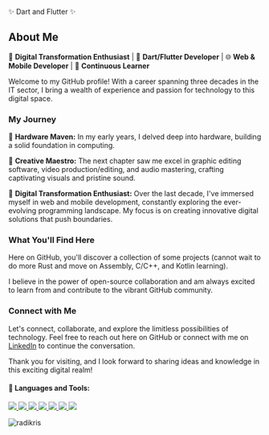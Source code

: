 <!--[![trophy](https://github-profile-trophy.vercel.app/?username=quantme&theme=onedark)](https://github.com/ryo-ma/github-profile-trophy)-->

✨ Dart and Flutter ✨

## About Me

🚀 **Digital Transformation Enthusiast** | 💼 **Dart/Flutter Developer** | 🌐 **Web & Mobile Developer** | 🧠 **Continuous Learner**

Welcome to my GitHub profile! With a career spanning three decades in the IT sector, I bring a wealth of experience and passion for technology to this digital space.

### My Journey

🔹 **Hardware Maven:** In my early years, I delved deep into hardware, building a solid foundation in computing.

🎨 **Creative Maestro:** The next chapter saw me excel in graphic editing software, video production/editing, and audio mastering, crafting captivating visuals and pristine sound.

🚀 **Digital Transformation Enthusiast:** Over the last decade, I've immersed myself in web and mobile development, constantly exploring the ever-evolving programming landscape. My focus is on creating innovative digital solutions that push boundaries.

### What You'll Find Here

Here on GitHub, you'll discover a collection of some projects (cannot wait to do more Rust and move on Assembly, C/C++, and Kotlin learning).

I believe in the power of open-source collaboration and am always excited to learn from and contribute to the vibrant GitHub community.

### Connect with Me

Let's connect, collaborate, and explore the limitless possibilities of technology. Feel free to reach out here on GitHub or connect with me on [LinkedIn](https://www.linkedin.com/in/ivantc/) to continue the conversation.

Thank you for visiting, and I look forward to sharing ideas and knowledge in this exciting digital realm!

#### 🚀 Languages and Tools:

<p align="left"> 
    <!--<a href="https://www.java.com" target="_blank"> <img src="https://img.icons8.com/color/48/000000/java-coffee-cup-logo.png"/> </a>-->
    <a href="https://dart.dev" target="_blank"> <img src="https://img.icons8.com/color/48/000000/dart.png"/> </a>
  <a href="https://flutter.dev" target="_blank"> <img src="https://img.icons8.com/color/48/000000/flutter.png"/> </a>
  <a href="https://php.net" target="_blank"> <img src="https://img.icons8.com/dusk/48/000000/php-logo.png"/> </a>
  <a href="https://www.mysql.com/" target="_blank"> <img src="https://img.icons8.com/fluent/50/000000/mysql-logo.png"/> </a>
    <a href="https://developer.mozilla.org/en-US/docs/Web/JavaScript" target="_blank"> <img src="https://img.icons8.com/color/48/000000/javascript.png"/> </a> 
    <a href="https://www.w3.org/html/" target="_blank"> <img src="https://img.icons8.com/color/48/000000/html-5.png"/> </a> 
    <a href="https://www.w3schools.com/css/" target="_blank"> <img src="https://img.icons8.com/color/48/000000/css3.png"/> </a>
    <!--<a href="https://www.w3schools.com/css/" target="_blank"> <img src="https://img.icons8.com/color/48/000000/external-rust-is-a-multi-paradigm-system-programming-language-logo-shadow-tal-revivo.png"/> </a>-->
    <!--<a href="https://www.python.org" target="_blank"> <img src="https://img.icons8.com/color/48/000000/python.png"/> </a>-->
</p>
<p><img align="center" src="https://github-readme-stats.vercel.app/api/top-langs?username=quantme&show_icons=true&locale=en&layout=compact" alt="radikris" /></p>

<!--
**Quantme/Quantme** is a ✨ _special_ ✨ repository because its `README.md` (this file) appears on your GitHub profile.

Here are some ideas to get you started:

- 🔭 I’m currently working on ...
- 🌱 I’m currently learning ...
- 👯 I’m looking to collaborate on ...
- 🤔 I’m looking for help with ...
- 💬 Ask me about ...
- 📫 How to reach me: ...
- 😄 Pronouns: ...
- ⚡ Fun fact: ...
-->
